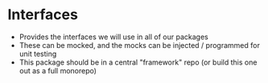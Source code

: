 Interfaces
==========

* Provides the interfaces we will use in all of our packages
* These can be mocked, and the mocks can be injected / programmed for unit testing
* This package should be in a central "framework" repo (or build this one out as a full monorepo)
